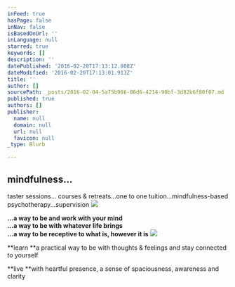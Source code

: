 ```yaml
---
inFeed: true
hasPage: false
inNav: false
isBasedOnUrl: ''
inLanguage: null
starred: true
keywords: []
description: ''
datePublished: '2016-02-20T17:13:12.808Z'
dateModified: '2016-02-20T17:13:01.913Z'
title: ''
author: []
sourcePath: _posts/2016-02-04-5a75b966-86d6-4214-90bf-3d82b6f80f07.md
published: true
authors: []
publisher:
  name: null
  domain: null
  url: null
  favicon: null
_type: Blurb

---
```

## mindfulness...  
taster sessions... courses & retreats...one to one tuition...mindfulness-based psychotherapy...supervision
![](https://s3-us-west-2.amazonaws.com/the-grid-img/p/f7d5a30807d2124c1b2ac690279307e1f1d25ec1.jpg)

**...a way to be and work with your mind  
...a way to be with whatever life brings  
...a way to be receptive to what is, however it is**
![](https://the-grid-user-content.s3-us-west-2.amazonaws.com/d7304a82-7b87-4a24-a224-db0ec1bcef0e.jpg)

**learn **a practical way to be with thoughts & feelings and stay connected to yourself 

**live **with heartful presence, a sense of spaciousness, awareness and clarity